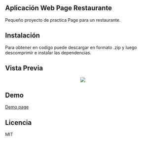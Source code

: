 ## Aplicación Web Page Restaurante

Pequeño proyecto de practica Page para un restaurante.

## Instalación

Para obtener en codigo puede descargar en formato .zip y luego descomprimir e instalar las dependencias.

## Vista Previa

<p align="center"><img src="https://lh3.googleusercontent.com/pw/AM-JKLUADzi4nC_yhdlrkPJ67V2eijt3n6DY4bFjb9cvzcx-EgwaWDsiMrxl_oc269c_AQSnNOMbsuyKGXl1lPd8lD4zZCLg8sTNcXrAcHo0mkGxAgdGrf57BCxjYK3n78iGf9j6ssS9o3jhDj_MH1gRyxmc=w1113-h939-no?authuser=0"></p>

## Demo
[Demo page](https://noedev001.github.io/P10RJs-Web-page-food "Demo page")

## Licencia

MIT
